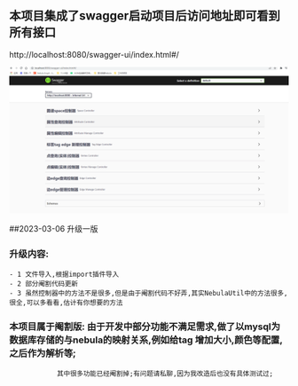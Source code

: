 ## 本项目集成了swagger启动项目后访问地址即可看到所有接口 

http://localhost:8080/swagger-ui/index.html#/

![效果图](1654158923598.jpg)

##2023-03-06 升级一版
### 升级内容: 
    - 1 文件导入,根据import插件导入
    - 2 部分阉割代码更新
    - 3 虽然控制器中的方法不是很多,但是由于阉割代码不好弄,其实NebulaUtil中的方法很多,很全,可以多看看,估计有你想要的方法
### 本项目属于阉割版: 由于开发中部分功能不满足需求,做了以mysql为数据库存储的与nebula的映射关系,例如给tag 增加大小,颜色等配置,之后作为解析等;
                其中很多功能已经阉割掉;有问题请私聊,因为我改造后也没有具体测试过;







